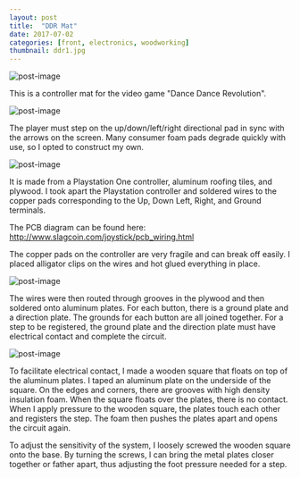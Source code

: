 ```yaml
---
layout: post
title:  "DDR Mat"
date: 2017-07-02
categories: [front, electronics, woodworking]
thumbnail: ddr1.jpg
---
```

![post-image]({{site.url}}/assets/ddr1.jpg)

This is a controller mat for the video game "Dance Dance Revolution".

![post-image]({{site.url}}/assets/ddr2.jpg)

The player must step on the up/down/left/right directional pad in sync with the arrows on the screen. Many consumer foam pads degrade quickly
with use, so I opted to construct my own.

![post-image]({{site.url}}/assets/ddr3.jpg)

It is made from a Playstation One controller, aluminum roofing tiles, and plywood. I took apart the Playstation controller and soldered wires to
the copper pads corresponding to the Up, Down Left, Right, and Ground terminals.

The PCB diagram can be found here:
http://www.slagcoin.com/joystick/pcb_wiring.html

The copper pads on the controller are very fragile and can break off easily. I placed alligator clips on the wires and hot glued everything
in place.

![post-image]({{site.url}}/assets/ddr4.jpg)

The wires were then routed through grooves in the plywood and then soldered onto aluminum plates. For each button, there is a ground plate
and a direction plate. The grounds for each button are all joined together. For a step to be registered, the ground plate and the direction
plate must have electrical contact and complete the circuit.

![post-image]({{site.url}}/assets/ddr5.jpg)

To facilitate electrical contact, I made a wooden square that floats on top of the aluminum plates. I taped an aluminum plate on the
underside of the square. On the edges and corners, there are grooves with high density insulation foam. When the square floats over the
plates, there is no contact. When I apply pressure to the wooden square, the plates touch each other and registers the step. The foam then
pushes the plates apart and opens the circuit again.

To adjust the sensitivity of the system, I loosely screwed the wooden square onto the base. By turning the screws, I can bring the metal
plates closer together or father apart, thus adjusting the foot pressure needed for a step.  
